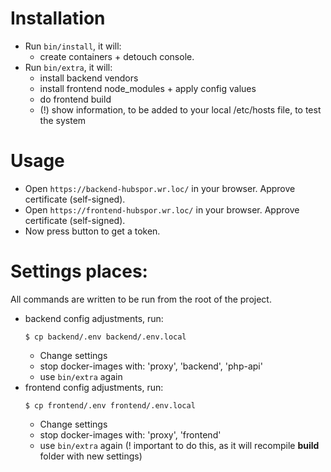 # Installation

* Run `bin/install`, it will:
  * create containers + detouch console.
* Run `bin/extra`, it will:
  * install backend vendors
  * install frontend node_modules + apply config values
  * do frontend build
  * (!) show information, to be added to your local /etc/hosts file, to test the system

# Usage

* Open `https://backend-hubspor.wr.loc/` in your browser. Approve certificate (self-signed).
* Open `https://frontend-hubspor.wr.loc/` in your browser. Approve certificate (self-signed).
* Now press button to get a token.

# Settings places:

All commands are written to be run from the root of the project.
* backend config adjustments, run:
  ```
  $ cp backend/.env backend/.env.local
  ```
  * Change settings
  * stop docker-images with: 'proxy', 'backend', 'php-api'
  * use `bin/extra` again
* frontend config adjustments, run:
  ```
  $ cp frontend/.env frontend/.env.local
  ```
  * Change settings
  * stop docker-images with: 'proxy', 'frontend'
  * use `bin/extra` again (! important to do this, as it will recompile **build** folder with new settings)
